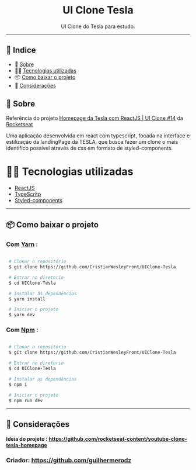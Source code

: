 
<h1 align="center"> UI Clone Tesla </h1>
<div align="center">
</div>
<p align="center">UI Clone do Tesla para estudo.</p>

---

## 🚀 Indice

- 📓 [Sobre](#-Sobre)
- 👨‍💻 [Tecnologias utilizadas](#-Tecnologias-utilizadas)
- 📦 [Como baixar o projeto](#-Como-baixar-o-projeto)
- 🤝 [Considerações](#-Considerações)

## 📓 Sobre


Referência do projeto [Homepage da Tesla com ReactJS | UI Clone #14](https://www.youtube.com/watch?v=Mf4Se4ZGcG8&list=PL85ITvJ7FLohTZv9cC5-PrZ39Q3cugWqp&index=4) da [Rocketseat](https://github.com/Rocketseat)

Uma aplicação desenvolvida em react com typescript, focada na interface e estilização da landingPage da TESLA, que busca fazer um clone o mais identifico possível através de css em formato de styled-components.

# 👨‍💻 Tecnologias utilizadas

- [ReactJS](https://pt-br.reactjs.org/)
- [TypeScritp](https://www.typescriptlang.org/)
- [Styled-components](https://styled-components.com/)
  
---

## 📦 Como baixar o projeto

### Com [Yarn](https://yarnpkg.com/) :

```bash

 # Clonar o repositório
 $ git clone https://github.com/CristianWesleyFront/UIClone-Tesla

 # Entrar no diretorio
 $ cd UIClone-Tesla

 # Instalar as dependências
 $ yarn install

 # Iniciar o projeto
 $ yarn dev


```

### Com [Npm](https://www.npmjs.com/) :

```bash

 # Clonar o repositório
 $ git clone https://github.com/CristianWesleyFront/UIClone-Tesla

 # Entrar no diretorio
 $ cd UIClone-Tesla

 # Instalar as dependências
 $ npm i

 # Iniciar o projeto
 $ npm run dev


```

---

## 🤝 Considerações

#### Ideia do projeto : https://github.com/rocketseat-content/youtube-clone-tesla-homepage
### Criador: https://github.com/guilhermerodz
